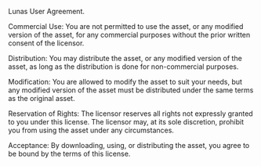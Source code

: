 Lunas User Agreement.

Commercial Use:
You are not permitted to use the asset, or any modified version of the asset, for any commercial purposes without the prior written consent of the licensor.

Distribution:
You may distribute the asset, or any modified version of the asset, as long as the distribution is done for non-commercial purposes.

Modification:
You are allowed to modify the asset to suit your needs, but any modified version of the asset must be distributed under the same terms as the original asset.

Reservation of Rights:
The licensor reserves all rights not expressly granted to you under this license. The licensor may, at its sole discretion, prohibit you from using the asset under any circumstances.

Acceptance:
By downloading, using, or distributing the asset, you agree to be bound by the terms of this license.
